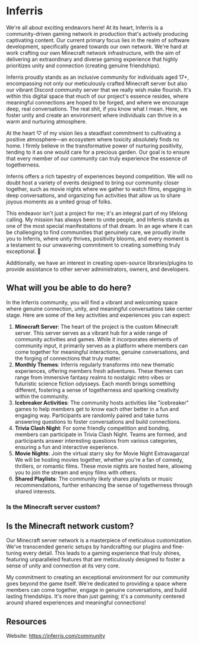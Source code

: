 # Inferris

We're all about exciting endeavors here! At its heart, Inferris is a community-driven gaming network in production that's actively producing captivating content. Our current primary focus lies in the realm of software development, specifically geared towards our own network. We're hard at work crafting our own Minecraft network infrastructure, with the aim of delivering an extraordinary and diverse gaming experience that highly prioritizes unity and connection (creating genuine friendships).

Inferris proudly stands as an inclusive community for individuals aged 17+, encompassing not only our meticulously crafted Minecraft server but also our vibrant Discord community server that we really wish make flourish. It's within this digital space that much of our project's essence resides, where meaningful connections are hoped to be forged, and where we encourage deep, real conversations. The real shit, if you know what I mean. Here, we foster unity and create an environment where individuals can thrive in a warm and nurturing atmosphere.

At the heart ♡ of my vision lies a steadfast commitment to cultivating a positive atmosphere—an ecosystem where toxicity absolutely finds no home. I firmly believe in the transformative power of nurturing positivity, tending to it as one would care for a precious garden. Our goal is to ensure that every member of our community can truly experience the essence of togetherness.

Inferris offers a rich tapestry of experiences beyond competition. We will no doubt host a variety of events designed to bring our community closer together, such as movie nights where we gather to watch films, engaging in deep conversations, and organizing fun activities that allow us to share joyous moments as a united group of folks.

This endeavor isn't just a project for me; it's an integral part of my lifelong calling. My mission has always been to unite people, and Inferris stands as one of the most special manifestations of that dream. In an age where it can be challenging to find communities that genuinely care, we proudly invite you to Inferris, where unity thrives, positivity blooms, and every moment is a testament to our unwavering commitment to creating something truly exceptional. 🖤

Additionally, we have an interest in creating open-source libraries/plugins to provide assistance to other server administrators, owners, and developers.

## What will you be able to do here?
In the Inferris community, you will find a vibrant and welcoming space where genuine connection, unity, and meaningful conversations take center stage. Here are some of the key activities and experiences you can expect:
1. **Minecraft Server**: The heart of the project is the custom Minecraft server. This server serves as a vibrant hub for a wide range of community activities and games. While it incorporates elements of community input, it primarily serves as a platform where members can come together for meaningful interactions, genuine conversations, and the forging of connections that truly matter.
2. **Monthly Themes**: Inferris regularly transforms into new thematic experiences, offering members fresh adventures. These themes can range from immersive fantasy realms to nostalgic retro vibes or futuristic science fiction odysseys. Each month brings something different, fostering a sense of togetherness and sparking creativity within the community.
3. **Icebreaker Activities**: The community hosts activities like "icebreaker" games to help members get to know each other better in a fun and engaging way. Participants are randomly paired and take turns answering questions to foster conversations and build connections.
4. **Trivia Clash Night**: For some friendly competition and bonding, members can participate in Trivia Clash Night. Teams are formed, and participants answer interesting questions from various categories, ensuring a fun and interactive experience.
5. **Movie Nights**: Join the virtual starry sky for Movie Night Extravaganza! We will be hosting movies together, whether you're a fan of comedy, thrillers, or romantic films. These movie nights are hosted here, allowing you to join the stream and enjoy films with others.
6. **Shared Playlists**: The community likely shares playlists or music recommendations, further enhancing the sense of togetherness through shared interests.
### Is the Minecraft server custom?

## Is the Minecraft network custom?
Our Minecraft server network is a masterpiece of meticulous customization. We've transcended generic setups by handcrafting our plugins and fine-tuning every detail. This leads to a gaming experience that truly shines, featuring unparalleled features that are meticulously designed to foster a sense of unity and connection at its very core.

My commitment to creating an exceptional environment for our community goes beyond the game itself. We're dedicated to providing a space where members can come together, engage in genuine conversations, and build lasting friendships. It's more than just gaming; it's a community centered around shared experiences and meaningful connections!

## Resources
Website: https://inferris.com/community
<!--

**Here are some ideas to get you started:**

🙋‍♀️ A short introduction - what is your organization all about?
🌈 Contribution guidelines - how can the community get involved?
👩‍💻 Useful resources - where can the community find your docs? Is there anything else the community should know?
🍿 Fun facts - what does your team eat for breakfast?
🧙 Remember, you can do mighty things with the power of [Markdown](https://docs.github.com/github/writing-on-github/getting-started-with-writing-and-formatting-on-github/basic-writing-and-formatting-syntax)
-->
